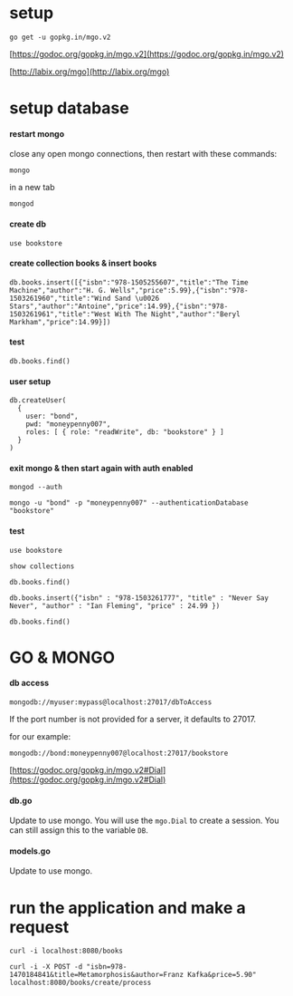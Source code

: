 # setup

```
go get -u gopkg.in/mgo.v2
```

[https://godoc.org/gopkg.in/mgo.v2](https://godoc.org/gopkg.in/mgo.v2)

[http://labix.org/mgo](http://labix.org/mgo)

# setup database

#### restart mongo

close any open mongo connections, then restart with these commands:

```
mongo
```

in a new tab

```
mongod
```

#### create db

```
use bookstore
```

#### create collection books & insert books

```
db.books.insert([{"isbn":"978-1505255607","title":"The Time Machine","author":"H. G. Wells","price":5.99},{"isbn":"978-1503261960","title":"Wind Sand \u0026 Stars","author":"Antoine","price":14.99},{"isbn":"978-1503261961","title":"West With The Night","author":"Beryl Markham","price":14.99}])
```

#### test

```
db.books.find()
```

#### user setup

```
db.createUser(
  {
    user: "bond",
    pwd: "moneypenny007",
    roles: [ { role: "readWrite", db: "bookstore" } ]
  }
)
```

#### exit mongo & then start again with auth enabled

```
mongod --auth
```

```
mongo -u "bond" -p "moneypenny007" --authenticationDatabase "bookstore"
```

#### test

```
use bookstore
```

```
show collections
```

```
db.books.find()
```

```
db.books.insert({"isbn" : "978-1503261777", "title" : "Never Say Never", "author" : "Ian Fleming", "price" : 24.99 })
```

```
db.books.find()
```

# GO & MONGO

#### db access

```
mongodb://myuser:mypass@localhost:27017/dbToAccess
```

If the port number is not provided for a server, it defaults to 27017.

for our example:

```
mongodb://bond:moneypenny007@localhost:27017/bookstore
```

[https://godoc.org/gopkg.in/mgo.v2#Dial](https://godoc.org/gopkg.in/mgo.v2#Dial)

#### db.go

Update to use mongo. You will use the ```mgo.Dial``` to create a session. You can still assign this to the
variable ```DB```.

#### models.go

Update to use mongo.

# run the application and make a request

```
curl -i localhost:8080/books
```

```
curl -i -X POST -d "isbn=978-1470184841&title=Metamorphosis&author=Franz Kafka&price=5.90" localhost:8080/books/create/process
```